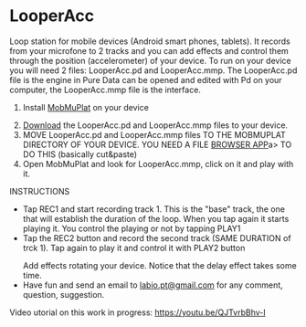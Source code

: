 # LooperAcc

Loop station for mobile devices (Android smart phones, tablets). It records from your microfone to 2 tracks 
and you can add effects and control them through the position (accelerometer) of your device. To run on your device you will need 2 files: LooperAcc.pd and LooperAcc.mmp. 
The LooperAcc.pd file is the engine in Pure Data can be opened and edited with Pd on your computer, the LooperAcc.mmp file is the interface.

1) Install <a href="https://danieliglesia.com/mobmuplat/">MobMuPlat</a> on your device</p>
2) <a href="https://github.com/LabIO/LooperAcc">Download</a> the LooperAcc.pd and LooperAcc.mmp files to your device.
3) MOVE LooperAcc.pd and LooperAcc.mmp files TO THE MOBMUPLAT DIRECTORY OF YOUR DEVICE. YOU NEED A FILE <a href="https://play.google.com/store/apps/details?id=com.ape.apps.filebrowser&hl=it&pli=1">BROWSER APP</a>a> TO DO THIS (basically cut&paste)
4) Open MobMuPlat and look for LooperAcc.mmp, click on it and play with it.

INSTRUCTIONS
- Tap REC1 and start recording track 1. This is the "base" track, the one that will establish the duration of the loop.
When you tap again it starts playing it. You control the playing or not by tapping PLAY1
- Tap the REC2 button and record the second track (SAME DURATION of trck 1). Tap again to play it and control it with PLAY2 button</p>
Add effects rotating your device. Notice that the delay effect takes some time.
- Have fun and send an email to labio.pt@gmail.com for any comment, question, suggestion.

Video utorial on this work in progress:
https://youtu.be/QJTvrbBhv-I



